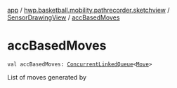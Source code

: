 [app](../../index.md) / [hwp.basketball.mobility.pathrecorder.sketchview](../index.md) / [SensorDrawingView](index.md) / [accBasedMoves](.)

# accBasedMoves

`val accBasedMoves: `[`ConcurrentLinkedQueue`](https://developer.android.com/reference/java/util/concurrent/ConcurrentLinkedQueue.html)`<`[`Move`](../-movement/-move/index.md)`>`

List of moves generated by

